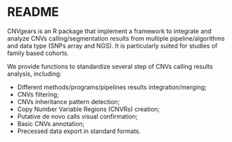 # README #

CNVgears is an R package that implement a framework to integrate and analyze 
CNVs calling/segmentation results from multiple pipeline/algorithms and data
type (SNPs array and NGS). It is particularly suited for studies of family 
based cohorts. 

We provide functions to standardize several step of CNVs calling results 
analysis, including:

* Different methods/programs/pipelines results integration/merging;
* CNVs filtering;
* CNVs inheritance pattern detection;
* Copy Number Variable Regions (CNVRs) creation;
* Putative de novo calls visual confirmation;
* Basic CNVs annotation;
* Precessed data export in standard formats.
